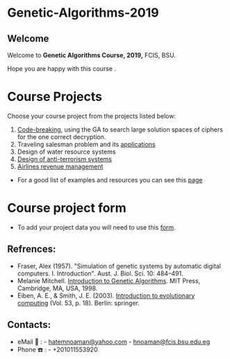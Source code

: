# Genetic-Algorithms-2019
## Welcome 

Welcome to **Genetic Algorithms Course, 2019,** FCIS, BSU.

Hope you are happy with this course .
# Course Projects
Choose your course project from the projects listed below:
1. [Code-breaking](https://en.wikipedia.org/wiki/Code-breaking), using the GA to search large solution spaces of ciphers for the one correct decryption.
2. Traveling salesman problem and its [applications](http://necsi.edu/affiliates/braha/IJPR_GA.pdf)
3. Design of water resource systems
4. [Design of anti-terrorism systems](https://www.researchgate.net/publication/23657202_Reducing_Risk_Through_Real_Options_in_Systems_Design_The_Case_of_Architecting_a_Maritime_Domain_Protection_System)
5. [Airlines revenue management](https://dl.acm.org/citation.cfm?id=2345426)

- For a good list of examples and resources you can see this [page](https://en.wikipedia.org/wiki/List_of_genetic_algorithm_applications)

# Course project form
- To add your project data you will need to use this [form](https://goo.gl/forms/dexcib9uRkWWMihj1).

## Refrences:
- Fraser, Alex (1957). "Simulation of genetic systems by automatic digital computers. I. Introduction". Aust. J. Biol. Sci. 10: 484–491.
- Melanie Mitchell. [Introduction to Genetic Algorithms](http://books.google.com/books?id=0eznlz0TF-IC&dq=melanie+mitchell+%22introduction+to+genetic+algorithms%22&pg=PP1&ots=sdrJ63-4Pg&sig=EYR7Tg57vZcDJJyPEyHYJkXjpdQ&hl=en&prev=http://www.google.com/search?q=Melanie+Mitchell+%22Introduction+to+Genetic+Algorithms%22&rls=com.microsoft:en-us&ie=UTF-8&oe=UTF-8&sa=X&oi=print&ct=title&cad=one-book-with-thumbnail). MIT Press, Cambridge, MA, USA, 1998.
- Eiben, A. E., & Smith, J. E. (2003). [Introduction to evolutionary computing](http://cslt.riit.tsinghua.edu.cn/mediawiki/images/e/e8/Introduction_to_Evolutionary_Computing.pdf) (Vol. 53, p. 18). Berlin: springer.‏

## Contacts:
- eMail :love_letter: : 
      - hatemnoaman@yahoo.com
      - hnoaman@fcis.bsu.edu.eg
- Phone :phone: : - +201011553920

